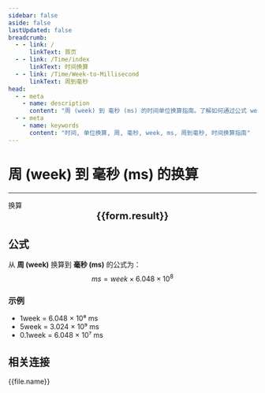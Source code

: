 ```yaml
---
sidebar: false
aside: false
lastUpdated: false
breadcrumb:
  - - link: /
      linkText: 首页
  - - link: /Time/index
      linkText: 时间换算
  - - link: /Time/Week-to-Millisecond
      linkText: 周到毫秒
head:
  - - meta
    - name: description
      content: "周 (week) 到 毫秒 (ms) 的时间单位换算指南。了解如何通过公式 week × 604,800,000 换算为毫秒。"
  - - meta
    - name: keywords
      content: "时间, 单位换算, 周, 毫秒, week, ms, 周到毫秒, 时间换算指南"
---
```

# 周 (week) 到 毫秒 (ms) 的换算

---
<script setup>
import { onMounted, reactive, inject, ref } from 'vue'
import { NButton,NForm ,NFormItem,NInput,NInputNumber,NSelect,NCard,useMessage,NGrid ,NGi  } from 'naive-ui'
import { defineClientComponent } from 'vitepress'
import { Time } from '../../files';

const convert = inject('convert')

const form = reactive({
  number: null,
  result: '',
})

const convertHandler = () => {
  if (form.number !== null && !isNaN(form.number)) {
    const convertedValue = parseFloat(form.number) * 604800000
    form.result = `${form.number}week = ${convertedValue.toFixed(0)}ms`
  } else {
    form.result = '请输入有效的数值。'
  }
}
</script>

<n-form size="large" :model="form">
  <n-form-item label="周 (week)">
    <n-input-number v-model:value="form.number" placeholder="输入周" style="width: 100%" />
  </n-form-item>
  <n-form-item>
    <n-button type="info" @click="convertHandler" block>换算</n-button>
  </n-form-item>
</n-form>

<n-card  embedded :bordered="false" hoverable>
  <div  style="text-align:center;font-size:20px;">
    <strong>{{form.result}}</strong>
  </div>
</n-card>

## 公式

从 **周 (week)** 换算到 **毫秒 (ms)** 的公式为：
$$ ms = week \times 6.048 \times 10^{8} $$

### 示例
- 1week = 6.048 × 10⁸ ms
- 5week = 3.024 × 10⁹ ms
- 0.1week = 6.048 × 10⁷ ms
## 相关连接
<n-grid x-gap="12" :cols="2">
  <n-gi v-for="(file, index) in Time" :key="index">
    <n-button
      text
      tag="a"
      :href="file.path"
      type="info"
    >
      {{file.name}}
    </n-button>
  </n-gi>
</n-grid>